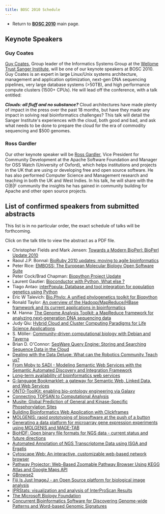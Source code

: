 ```yaml
---
title: BOSC 2010 Schedule
---
```


-   Return to **[ BOSC 2010](BOSC_2010 "wikilink")** main page.

Keynote Speakers
----------------

### Guy Coates

[Guy Coates](http://uk.linkedin.com/pub/guy-coates/3/b5b/9b0), Group
leader of the Informatics Systems Group at the [Wellome Trust Sanger
Institute](http://www.sanger.ac.uk/), will be one of our keynote
speakers at BOSC 2010. Guy Coates is an expert in large Linux/Unix
systems architecture, management and application optimization, next-gen
DNA sequencing pipelines, very large database systems (&gt;50TB), and
high performance compute clusters (1500+ CPUs). He will lead off the
conference, with a talk entitled:

***Clouds: all fluff and no substance?*** Cloud architectures have made
plenty of impact in the press over the past 18 months, but have they
made any impact in solving real bioinformatics challenges? This talk
will detail the Sanger Institute's experiences with the cloud, both good
and bad, and ask what needs to be done to prepare the cloud for the era
of commodity sequencing and $500 genomes.

### Ross Gardler

Our other keynote speaker will be [Ross
Gardler](http://www.linkedin.com/in/rossgardler), Vice President for
Community Development at the Apache Software Foundation and Manager for
OSS Watch (University of Oxford), which helps institutions and projects
in the UK that are using or developing free and open source software. He
has also performed Computer Science and Management research and teaching
in both the UK and West Indies. In his talk, he will share with the
O|B|F community the insights he has gained in community building for
Apache and other open source projects.

List of confirmed speakers from submitted abstracts
---------------------------------------------------

This list is in no particular order, the exact schedule of talks will be
forthcoming.

Click on the talk title to view the abstract as a PDF file.

-   Christopher Fields and Mark Jensen: [ Towards a Modern BioPerl:
    BioPerl Update 2010](Media:22_BOSC2010.pdf "wikilink")
-   Raoul J.P. Bonnal: [ BioRuby 2010 updates: moving to agile
    bioinformatics](Media:15_BOSC2010.pdf "wikilink")
-   Peter Rice: [ EMBOSS: The European Molecular Biology Open Software
    Suite](Media:14_BOSC2010.pdf "wikilink")
-   Peter Cock/Brad Chapman: [ Biopython Project
    Update](Media:16_BOSC2010.pdf "wikilink")
-   Laurent Gautier: [ Bioconductor with Python, What else
    ?](Media:2_BOSC2010.pdf "wikilink")
-   Tiago Antao: [ interPopula: Database and tool integration for
    population genetics using Python](Media:13_BOSC2010.pdf "wikilink")
-   Eric W Talevich: [ Bio.Phylo: A unified phylogenetics toolkit for
    Biopython](Media:8_BOSC2010.pdf "wikilink")
-   Ronald Taylor: [ An overview of the Hadoop/MapReduce/HBase framework
    and its current applications in
    bioinformatics](Media:29_BOSC2010.pdf "wikilink")
-   M. Hanna: [ The Genome Analysis Toolkit: a MapReduce framework for
    analyzing next-generation DNA sequencing
    data](Media:18_BOSC2010.pdf "wikilink")
-   Judy Qiu: [ Hybrid Cloud and Cluster Computing Paradigms for Life
    Science Applications](Media:40_BOSC2010.pdf "wikilink")
-   S. Möller: [ Community-driven computational biology with Debian and
    Taverna](Media:26_BOSC2010.pdf "wikilink")
-   Brian D. O'Connor: [ SeqWare Query Engine: Storing and Searching
    Sequence Data in the Cloud](Media:39_BOSC2010.pdf "wikilink")
-   [ Dealing with the Data Deluge: What can the Robotics Community
    Teach us?](Media:3_BOSC2010.pdf "wikilink")
-   [ From Moby to SADI - Modeling Semantic Web Services with the
    Semantic Automated Discovery and Integration
    Framework](Media:4_BOSC2010.pdf "wikilink")
-   [ Long-term availability of bioinformatics web
    services](Media:5_BOSC2010.pdf "wikilink")
-   [ G-language Bookmarklet: a gateway for Semantic Web, Linked Data,
    and Web Services](Media:6_BOSC2010.pdf "wikilink")
-   [ ONTO-ToolKit: enabling bio-ontology engineering via
    Galaxy](Media:21_BOSC2010.pdf "wikilink")
-   [ Connecting TOPSAN to Computational
    Analysis](Media:25_BOSC2010.pdf "wikilink")
-   [ Musite: Global Prediction of General and Kinase-Specific
    Phosphorylation Sites](Media:20_BOSC2010.pdf "wikilink")
-   [ Building Bioinformatics Web Application with
    Clickframes](Media:36_BOSC2010.pdf "wikilink")
-   [ MOLGENIS: rapid prototyping of biosoftware at the push of a
    button](Media:24_BOSC2010.pdf "wikilink")
-   [ Generating a data platform for microarray gene expression
    experiments using MOLGENIS and
    MAGE-TAB](Media:17_BOSC2010.pdf "wikilink")
-   [ BioHDF: Open binary file formats for NGS data - current status and
    future directions](Media:10_BOSC2010.pdf "wikilink")
-   [ Automated Annotation of NGS Transcriptome Data using ISGA and
    Ergatis](Media:30_BOSC2010.pdf "wikilink")
-   [ Cytoscape Web: An interactive, customizable web-based network
    browser](Media:12_BOSC2010.pdf "wikilink")
-   [ Pathway Projector: Web-Based Zoomable Pathway Browser Using KEGG
    Atlas and Google Maps API](Media:38_BOSC2010.pdf "wikilink")
-   [ GBrowse2](Media:34_BOSC2010.pdf "wikilink")
-   [ Fiji Is Just ImageJ - an Open Source platform for biological image
    analysis](Media:11_BOSC2010.pdf "wikilink")
-   [ IPRStats: visualization and analysis of InterProScan
    Results](Media:32_BOSC2010.pdf "wikilink")
-   [ The Microsoft Biology Foundation](Media:9_BOSC2010.pdf "wikilink")
-   [ Concurrent Bioinformatics Software for Discovering Genome-wide
    Patterns and Word-based Genomic
    Signatures](Media:28_BOSC2010.pdf "wikilink")


